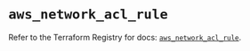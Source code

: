 # `aws_network_acl_rule`

Refer to the Terraform Registry for docs: [`aws_network_acl_rule`](https://registry.terraform.io/providers/hashicorp/aws/4.67.0/docs/resources/network_acl_rule).
